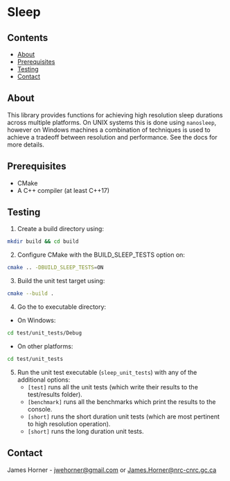 # Sleep

## Contents

* [About](#about)
* [Prerequisites](#prerequisites)
* [Testing](#testing)
* [Contact](#contact)

## About

This library provides functions for achieving high resolution sleep durations across multiple platforms. On UNIX systems this is done using ```nanosleep```, however on Windows machines a combination of techniques is used to achieve a tradeoff between resolution and performance. See the docs for more details.

## Prerequisites

* CMake
* A C++ compiler (at least C++17)

## Testing

1. Create a build directory using:
```bash
mkdir build && cd build
```

2. Configure CMake with the BUILD_SLEEP_TESTS option on:
```bash
cmake .. -DBUILD_SLEEP_TESTS=ON
```

3. Build the unit test target using:
```bash
cmake --build .
```

4. Go the to executable directory:
* On Windows:
```bash
cd test/unit_tests/Debug
```
* On other platforms:
```bash
cd test/unit_tests
```

5. Run the unit test executable (```sleep_unit_tests```) with any of the additional options:
	* ```[test]``` runs all the unit tests (which write their results to the test/results folder).
	* ```[benchmark]``` runs all the benchmarks which print the results to the console.
	* ```[short]``` runs the short duration unit tests (which are most pertinent to high resolution operation).
	* ```[short]``` runs the long duration unit tests.

## Contact

James Horner - jwehorner@gmail.com or James.Horner@nrc-cnrc.gc.ca
